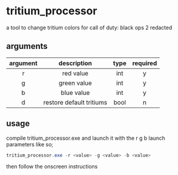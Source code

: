 # tritium_processor
a tool to change tritium colors for call of duty: black ops 2 redacted

## arguments

|  argument |           description         |     type      |      required     |
|:---------:|:-----------------------------:|:-------------:|:-----------------:|
| r         | red value                     |       int     |         y         |
| g         | green value                   |       int     |         y         |
| b         | blue value                    |       int     |         y         |
| d         | restore default tritiums      |      bool     |         n         |

## usage

compile tritium_processor.exe and launch it with the r g b launch parameters like so;

```powershell
tritium_processor.exe -r <value> -g <value> -b <value>
```

then follow the onscreen instructions
